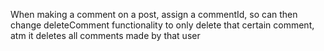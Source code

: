 When making a comment on a post, assign a commentId, so can then change deleteComment functionality to only delete that certain comment, atm it deletes all comments made by that user